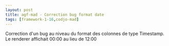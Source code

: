 ```yaml
---
layout: post
title: agf-mad - Correction bug format date
tags: [framework-1-16,codjo-mad]
---
```

Correction d'un bug au niveau du format des colonnes de type Timestamp. Le renderer affichait 00:00 au lieu de 12:00
